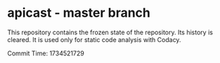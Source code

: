 # apicast - master branch

This repository contains the frozen state of the repository.
Its history is cleared. It is used only for static code
analysis with Codacy.

Commit Time: 1734521729